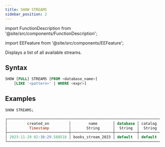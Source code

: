 ```yaml
---
title: SHOW STREAMS
sidebar_position: 2
---
```

import FunctionDescription from '@site/src/components/FunctionDescription';

<FunctionDescription description="Introduced or updated: v1.2.223"/>

import EEFeature from '@site/src/components/EEFeature';

<EEFeature featureName='STREAM'/>

Displays a list of all available streams.

## Syntax

```sql
SHOW [FULL] STREAMS [FROM <database_name>] 
    [LIKE '<pattern>' | WHERE <expr>]
```

## Examples

```sql
SHOW STREAMS;

┌───────────────────────────────────────────────────────────────────────────────────────────┐
│         created_on         │        name       │ database │ catalog │       table_on      │
│          Timestamp         │       String      │  String  │  String │        String       │
├────────────────────────────┼───────────────────┼──────────┼─────────┼─────────────────────┤
│ 2023-11-29 02:38:29.588518 │ books_stream_2023 │ default  │ default │ default.books_total │
└───────────────────────────────────────────────────────────────────────────────────────────┘
```